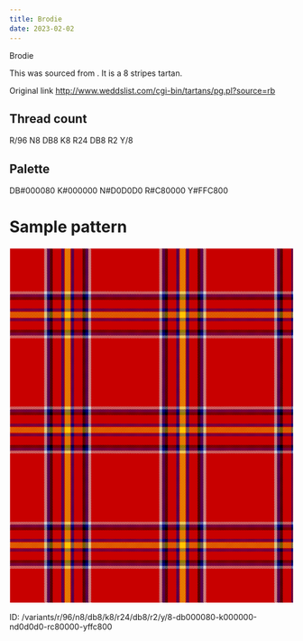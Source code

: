 ```yaml
---
title: Brodie
date: 2023-02-02
---
```

Brodie

This was sourced from <no value>.  It is a 8 stripes tartan.

Original link http://www.weddslist.com/cgi-bin/tartans/pg.pl?source=rb

## Thread count
R/96 N8 DB8 K8 R24 DB8 R2 Y/8

## Palette
DB#000080 K#000000 N#D0D0D0 R#C80000 Y#FFC800

# Sample pattern

![Tartan detail](tartan.png "R/96 N8 DB8 K8 R24 DB8 R2 Y/8 tartan")

ID: /variants/r/96/n8/db8/k8/r24/db8/r2/y/8-db000080-k000000-nd0d0d0-rc80000-yffc800